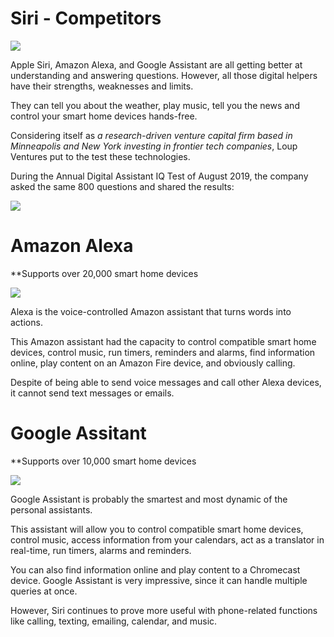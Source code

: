 # Siri - Competitors

![](https://babyconnect.files.wordpress.com/2019/03/hey2.gif)

Apple Siri, Amazon Alexa, and Google Assistant are all getting better at understanding and answering questions. However, all those digital helpers have their strengths, weaknesses and limits.  

They can tell you about the weather, play music, tell you the news and control your smart home devices hands-free.

Considering itself as *a research-driven venture capital firm based in Minneapolis and New York investing in frontier tech companies*, Loup Ventures put to the test these technologies. 

During the Annual Digital Assistant IQ Test of August 2019, the company asked the same 800 questions and shared the results:

![](https://loupventures.com/wp-content/uploads/2019/08/query-results-768x234.png)


# Amazon Alexa

**Supports over 20,000 smart home devices

![](https://encrypted-tbn0.gstatic.com/images?q=tbn%3AANd9GcSNLLce_es-C_3CSbPu5eLcHrAVfx6hId_6mg&usqp=CAU)

Alexa is the voice-controlled Amazon assistant that turns words into actions.

This Amazon assistant had the capacity to control compatible smart home devices, control music, run timers, reminders and alarms, find information online, play content on an Amazon Fire device, and obviously calling.

Despite of being able to send voice messages and call other Alexa devices, it cannot send text messages or emails. 

# Google Assitant

**Supports over 10,000 smart home devices

![](https://lh3.googleusercontent.com/23TzU98VChGFvna_j2PPl_15Wvw8TksyLcp82Ks3mH3neptwD3vSXzQrqHrDBrLP0To6cE1WKleh7ZvWwP_2OVmPpQ=w1200)

Google Assistant is probably the smartest and most dynamic of the personal assistants.

This assistant will allow you to control compatible smart home devices, control music, access information from your calendars, act as a translator in real-time, run timers, alarms and reminders.

You can also find information online and play content to a Chromecast device. Google Assistant is very impressive, since it can handle multiple queries at once.

However, Siri continues to prove more useful with phone-related functions like calling, texting, emailing, calendar, and music. 
